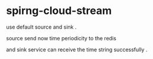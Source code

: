 # spirng-cloud-stream

use  default source and sink .

source send now time periodicity to the redis 

and  sink service can receive the time string successfully .
